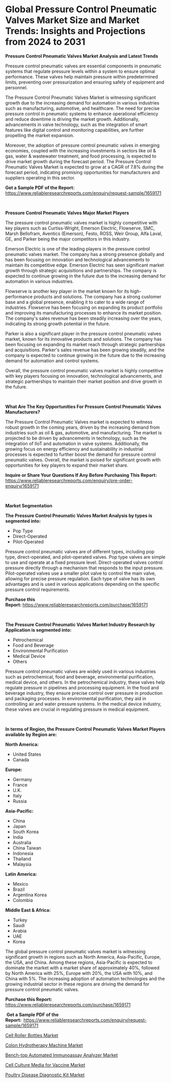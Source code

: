 <p><h1>Global Pressure Control Pneumatic Valves Market Size and Market Trends: Insights and Projections from 2024 to 2031</h1></p><p><strong>Pressure Control Pneumatic Valves Market Analysis and Latest Trends</strong></p>
<p><p>Pressure control pneumatic valves are essential components in pneumatic systems that regulate pressure levels within a system to ensure optimal performance. These valves help maintain pressure within predetermined limits, preventing over pressurization and ensuring safety of equipment and personnel.</p><p>The Pressure Control Pneumatic Valves Market is witnessing significant growth due to the increasing demand for automation in various industries such as manufacturing, automotive, and healthcare. The need for precise pressure control in pneumatic systems to enhance operational efficiency and reduce downtime is driving the market growth. Additionally, advancements in valve technology, such as the integration of smart features like digital control and monitoring capabilities, are further propelling the market expansion.</p><p>Moreover, the adoption of pressure control pneumatic valves in emerging economies, coupled with the increasing investments in sectors like oil & gas, water & wastewater treatment, and food processing, is expected to drive market growth during the forecast period. The Pressure Control Pneumatic Valves Market is expected to grow at a CAGR of 7.8% during the forecast period, indicating promising opportunities for manufacturers and suppliers operating in this sector.</p></p>
<p><strong>Get a Sample PDF of the Report:&nbsp;</strong> <a href="https://www.reliableresearchreports.com/enquiry/request-sample/1659171">https://www.reliableresearchreports.com/enquiry/request-sample/1659171</a></p>
<p>&nbsp;</p>
<p><strong>Pressure Control Pneumatic Valves Major Market Players</strong></p>
<p><p>The pressure control pneumatic valves market is highly competitive with key players such as Curtiss-Wright, Emerson Electric, Flowserve, SMC, Marsh Bellofram, Aventics (Emerson), Festo, ROSS, Weir Group, Alfa Laval, GE, and Parker being the major competitors in this industry. </p><p>Emerson Electric is one of the leading players in the pressure control pneumatic valves market. The company has a strong presence globally and has been focusing on innovation and technological advancements to maintain its competitive edge. Emerson Electric has seen significant market growth through strategic acquisitions and partnerships. The company is expected to continue growing in the future due to the increasing demand for automation in various industries.</p><p>Flowserve is another key player in the market known for its high-performance products and solutions. The company has a strong customer base and a global presence, enabling it to cater to a wide range of industries. Flowserve has been focusing on expanding its product portfolio and improving its manufacturing processes to enhance its market position. The company's sales revenue has been steadily increasing over the years, indicating its strong growth potential in the future.</p><p>Parker is also a significant player in the pressure control pneumatic valves market, known for its innovative products and solutions. The company has been focusing on expanding its market reach through strategic partnerships and acquisitions. Parker's sales revenue has been growing steadily, and the company is expected to continue growing in the future due to the increasing demand for automation and control systems.</p><p>Overall, the pressure control pneumatic valves market is highly competitive with key players focusing on innovation, technological advancements, and strategic partnerships to maintain their market position and drive growth in the future.</p></p>
<p>&nbsp;</p>
<p><strong>What Are The Key Opportunities For Pressure Control Pneumatic Valves Manufacturers?</strong></p>
<p><p>The Pressure Control Pneumatic Valves market is expected to witness robust growth in the coming years, driven by the increasing demand from industries such as oil & gas, automotive, and manufacturing. The market is projected to be driven by advancements in technology, such as the integration of IIoT and automation in valve systems. Additionally, the growing focus on energy efficiency and sustainability in industrial processes is expected to further boost the demand for pressure control pneumatic valves. Overall, the market is poised for significant growth with opportunities for key players to expand their market share.</p></p>
<p><strong>Inquire or Share Your Questions If Any Before Purchasing This Report:</strong> <a href="https://www.reliableresearchreports.com/enquiry/pre-order-enquiry/1659171">https://www.reliableresearchreports.com/enquiry/pre-order-enquiry/1659171</a></p>
<p>&nbsp;</p>
<p><strong>Market Segmentation</strong></p>
<p><strong>The Pressure Control Pneumatic Valves Market Analysis by types is segmented into:</strong></p>
<p><ul><li>Pop Type</li><li>Direct-Operated</li><li>Pilot-Operated</li></ul></p>
<p><p>Pressure control pneumatic valves are of different types, including pop type, direct-operated, and pilot-operated valves. Pop type valves are simple to use and operate at a fixed pressure level. Direct-operated valves control pressure directly through a mechanism that responds to the input pressure. Pilot-operated valves use a smaller pilot valve to control the main valve, allowing for precise pressure regulation. Each type of valve has its own advantages and is used in various applications depending on the specific pressure control requirements.</p></p>
<p><strong>Purchase this Report:&nbsp;</strong><a href="https://www.reliableresearchreports.com/purchase/1659171">https://www.reliableresearchreports.com/purchase/1659171</a></p>
<p>&nbsp;</p>
<p><strong>The Pressure Control Pneumatic Valves Market Industry Research by Application is segmented into:</strong></p>
<p><ul><li>Petrochemical</li><li>Food and Beverage</li><li>Environmental Purification</li><li>Medical Device</li><li>Others</li></ul></p>
<p><p>Pressure control pneumatic valves are widely used in various industries such as petrochemical, food and beverage, environmental purification, medical device, and others. In the petrochemical industry, these valves help regulate pressure in pipelines and processing equipment. In the food and beverage industry, they ensure precise control over pressure in production and packaging processes. In environmental purification, they aid in controlling air and water pressure systems. In the medical device industry, these valves are crucial in regulating pressure in medical equipment.</p></p>
<p>&nbsp;</p>
<p><strong>In terms of Region, the Pressure Control Pneumatic Valves Market Players available by Region are:</strong></p>
<p>
    <p> <strong> North America: </strong>
        <ul>
            <li>United States</li>
            <li>Canada</li>
        </ul>
        </p> 
    <p> <strong> Europe: </strong>
        <ul>
            <li>Germany</li>
            <li>France</li>
            <li>U.K.</li>
            <li>Italy</li>
            <li>Russia</li>
        </ul>
        </p> 
    <p> <strong> Asia-Pacific: </strong>
        <ul>
            <li>China</li>
            <li>Japan</li>
            <li>South Korea</li>
            <li>India</li>
            <li>Australia</li>
            <li>China Taiwan</li>
            <li>Indonesia</li>
            <li>Thailand</li>
            <li>Malaysia</li>
        </ul>
        </p> 
    <p> <strong> Latin America: </strong>
        <ul>
            <li>Mexico</li>
            <li>Brazil</li>
            <li>Argentina Korea</li>
            <li>Colombia</li>
        </ul>
        </p> 
    <p> <strong> Middle East & Africa: </strong>
        <ul>
            <li>Turkey</li>
            <li>Saudi</li>
            <li>Arabia</li>
            <li>UAE</li>
            <li>Korea</li>
        </ul>
    </p>
    </p>
<p><p>The global pressure control pneumatic valves market is witnessing significant growth in regions such as North America, Asia-Pacific, Europe, the USA, and China. Among these regions, Asia-Pacific is expected to dominate the market with a market share of approximately 40%, followed by North America with 25%, Europe with 20%, the USA with 10%, and China with 5%. The increasing adoption of automation technologies and the growing industrial sector in these regions are driving the demand for pressure control pneumatic valves.</p></p>
<p><strong>Purchase this Report: </strong><a href="https://www.reliableresearchreports.com/purchase/1659171">https://www.reliableresearchreports.com/purchase/1659171</a></p>
<p>&nbsp;<strong>Get a Sample PDF of the Report:&nbsp;&nbsp;</strong><a href="https://www.reliableresearchreports.com/enquiry/request-sample/1659171">https://www.reliableresearchreports.com/enquiry/request-sample/1659171</a></p>
<p><strong></strong></p>
<p><p><a href="https://medium.com/@beverlyfields2012/cell-roller-bottles-market-competitive-analysis-market-trends-and-forecast-to-2031-71f7a6e94b56">Cell Roller Bottles Market</a></p><p><a href="https://medium.com/@beverlyfields2012/colon-hydrotherapy-machine-market-exploring-market-share-market-trends-and-future-growth-f52c4c5e7419">Colon Hydrotherapy Machine Market</a></p><p><a href="https://medium.com/@beverlyfields2012/bench-top-automated-immunoassay-analyzer-market-size-and-market-trends-complete-industry-overview-55fc6b700401">Bench-top Automated Immunoassay Analyzer Market</a></p><p><a href="https://medium.com/@beverlyfields2012/cell-culture-media-for-vaccine-market-size-cagr-trends-2024-2030-6dbefaa60634">Cell Culture Media for Vaccine Market</a></p><p><a href="https://github.com/jhcraigie/Market-Research-Report-List-2/blob/main/poultry-disease-diagnostic-kit-market.md">Poultry Disease Diagnostic Kit Market</a></p></p>